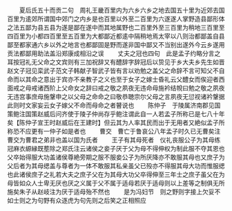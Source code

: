 <!-- { "loadSidebar": true } -->
　　夏后氏五十而贡二句　周礼王畿百里内为六乡六乡之地去国五十里为近郊去国百里为逺郊所谓国中郊门之内乡是也百里以外至二百里为六遂遂人掌野造县鄙形体之法五鄙为县五县为遂是鄙在遂中而其地属野也二百里外至三百里为稍地三百里至四百里为小都四百里至五百里为大都鄙近都逺中隔稍地焉太宰以八则治都鄙盖自县鄙至都家通六乡以外之地言也都鄙固是野而遂非国中鄙又不当别出遂外今云乡遂用贡法都鄙用助法盖沿郑康成相沿之误
　　丈夫之冠也四句　此是孟子约略分言之耳按冠礼无父命之文宾则有三加祝辞又有醴辞字辞冠后以贽见于乡大夫乡先生如晋赵文子冠见栾武子范文子韩献子智武子皆有言以劝勉之盖父之命辞不言可知父不自命而以其命之意出于宾亦不亲教子之义也至于女子之嫁士昏礼云父醴女而俟迎者西面戒之母戒诸西阶上父命女之辞曰戒之敬之夙夜无违命母施衿结帨曰勉之敬之夙夜无违宫事庶母施鞶申之以父母之命命之曰敬恭聴宗尔父母之言夙夜无愆视诸衿鞶据此则时文家妄云女子嫁父不命而母命之者瞽说也
　　陈仲子　于陵属济南郡见国策鲍注国策赵威后问齐使于陵子仲尚存乎鲍注谓此自一人若孟子所称已是七八十年矣【陈仲子宣王时赵威后在王建时】但云其为人率其民而出于无用者又絶似孟子所称恐不应更有一仲子如是者也
　　曹交　曹亡于鲁哀公八年孟子时久已无曹矣注曹交为曹君之弟非也盖以国为氏者
　　王子有其母死者　仪礼丧服公子为其母练冠麻衣縓縁既塟除之郑氏注云诸侯之妾子厌于父为母不得伸权为制此服不夺其恩也父卒始得服大功盖诸侯尊絶旁期之服不服妾公子为所厌降亦不敢服其母也又庶子为父后者为其母缌盖与尊者为一体不敢服其私亲虽父已殁亦不得服其母大功而惟服缌也此诸侯庶子之礼若大夫之庶子父在为其母大功父卒得伸至三年士之庶子虽父在为母皆如众人士卑无厌也厌之义属于父不属于适母若厌于适母则以上差等之制俱无所施矣朱子从赵岐注为厌于适母殆不然也
　　是为冯妇节　则之野则字接上欠妥不如士则之为句野有众逐虎为句先则之后笑之正相照应


